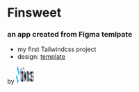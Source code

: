 # Finsweet

### an app created from Figma temlpate

- my first Tailwindcss project
- design: <a href="https://www.figma.com/file/luoHzgamqnjmAVz3GAMsdr/Client-First-Template-12---Blog-(Community)?node-id=27%3A387">template</a>

by <img src="https://github.com/devicons/devicon/blob/master/icons/tailwindcss/tailwindcss-original-wordmark.svg" title="Tailwindcss" alt="Tailwindcss" width="40" height="40"/>&nbsp;

​
